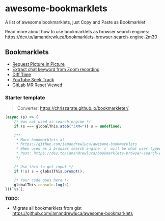 # awesome-bookmarklets

A list of awesome bookmarklets, just Copy and Paste as Bookmarklet

Read more about how to use bookmarklets as browser search engines:
https://dev.to/iamandrewluca/bookmarklets-browser-search-engine-2m30

## Bookmarklets

- [Request Picture in Picture](./bookmarklets/request-picture-in-picture/)
- [Extract chat keyword from Zoom recording](./bookmarklets/zoom-extract-chat-keyword/)
- [Diff Time](./bookmarklets/diff-time/)
- [YouTube Seek Track](./bookmarklets/youtube-seek-track/)
- [GitLab MR Reset Viewed](./bookmarklets//gitlab-mr-reset-viewed/)

### Starter template

> Converter: https://chriszarate.github.io/bookmarkleter/

```js
(async (s) => {
	/* Was not used as search engine */
	if (s === globalThis.atob("JXM=")) s = undefined;

	/**
	 * More bookmarklets at
	 * https://github.com/iamandrewluca/awesome-bookmarklets
	 * When used as a browser search engine `s` will be what user typed in address bar
	 * Post: https://dev.to/iamandrewluca/bookmarklets-browser-search-engine-2m30
	 */

	/* Use this to get input */
	if (!s) s = globalThis.prompt();

	/* Your code goes here */
	globalThis.console.log(s);
})(`%s`);
```

**TODO:**

- Migrate all bookmarklets from gist https://github.com/iamandrewluca/awesome-bookmarklets
